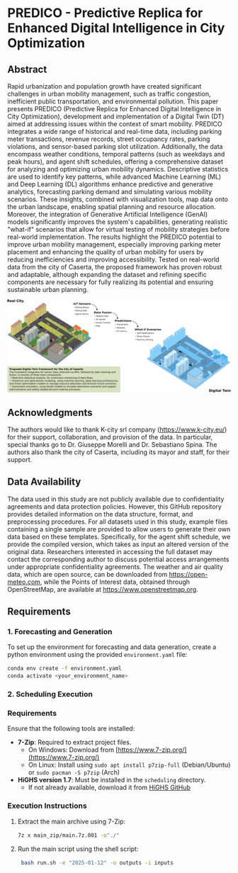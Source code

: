 # PREDICO - Predictive Replica for Enhanced Digital Intelligence in City Optimization

## Abstract
Rapid urbanization and population growth have created significant challenges in urban mobility management, such as traffic congestion, inefficient public transportation, and environmental pollution. This paper presents PREDICO (Predictive Replica for Enhanced Digital Intelligence in City Optimization), development and implementation of a Digital Twin (DT) aimed at addressing issues within the context of smart mobility. PREDICO integrates a wide range of historical and real-time data, including parking meter transactions, revenue records, street occupancy rates, parking violations, and sensor-based parking slot utilization. Additionally, the data encompass weather conditions, temporal patterns (such as weekdays and peak hours), and agent shift schedules, offering a comprehensive dataset for analyzing and optimizing urban mobility dynamics. Descriptive statistics are used to identify key patterns, while advanced Machine Learning (ML) and Deep Learning (DL) algorithms enhance predictive and generative analytics, forecasting parking demand and simulating various mobility scenarios. These insights, combined with visualization tools, map data onto the urban landscape, enabling spatial planning and resource allocation. Moreover, the integration of Generative Artificial Intelligence (GenAI) models significantly improves the system's capabilities, generating realistic "what-if" scenarios that allow for virtual testing of mobility strategies before real-world implementation.
The results highlight the PREDICO potential to improve urban mobility management, especially improving parking meter placement and enhancing the quality of urban mobility for users by reducing inefficiencies and improving accessibility. Tested on real-world data from the city of Caserta, the proposed framework has proven robust and adaptable, although expanding the dataset and refining specific components are necessary for fully realizing its potential and ensuring sustainable urban planning.




![Alt text](DT.png)




## Acknowledgments
The authors would like to thank K-city srl company (https://www.k-city.eu/) for their support, collaboration, and provision of the data. In particular, special thanks go to Dr. Giuseppe Morelli and Dr. Sebastiano Spina. The authors also thank the city of Caserta, including its mayor and staff, for their support.



## Data Availability
The data used in this study are not publicly available due to confidentiality agreements and data protection policies. However, this GitHub repository provides detailed information on the data structure, format, and preprocessing procedures. For all datasets used in this study, example files containing a single sample are provided to allow users to generate their own data based on these templates. Specifically, for the agent shift schedule, we provide the compiled version, which takes as input an altered version of the original data. Researchers interested in accessing the full dataset may contact the corresponding author to discuss potential access arrangements under appropriate confidentiality agreements. The weather and air quality data, which are open source, can be downloaded from https://open-meteo.com, while the Points of Interest data, obtained through OpenStreetMap, are available at https://www.openstreetmap.org.


## Requirements

### 1. Forecasting and Generation  
To set up the environment for forecasting and data generation, create a python environment using the provided `environment.yaml` file:  
```sh
conda env create -f environment.yaml
conda activate <your_environment_name>
```

### 2. Scheduling Execution

### Requirements  
Ensure that the following tools are installed:  
- **7-Zip**: Required to extract project files.  
  - On Windows: Download from [https://www.7-zip.org/](https://www.7-zip.org/)  
  - On Linux: Install using `sudo apt install p7zip-full` (Debian/Ubuntu) or `sudo pacman -S p7zip` (Arch)  
- **HiGHS version 1.7**: Must be installed in the `scheduling` directory.  
  - If not already available, download it from [HiGHS GitHub](https://github.com/ERGO-Code/HiGHS)  

### Execution Instructions  
1. Extract the main archive using 7-Zip:  
   ```sh
   7z x main_zip/main.7z.001 -o"./"
   ```
2. Run the main script using the shell script:
   ```sh
    bash run.sh -e "2025-01-12" -o outputs -i inputs
 
